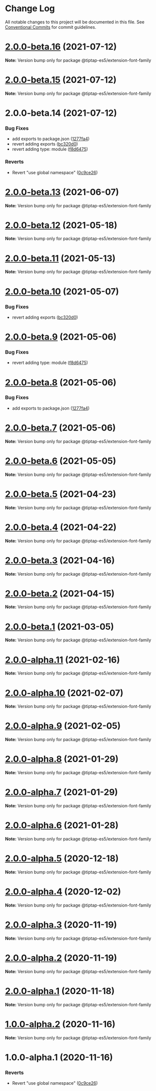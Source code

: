 # Change Log

All notable changes to this project will be documented in this file.
See [Conventional Commits](https://conventionalcommits.org) for commit guidelines.

# [2.0.0-beta.16](https://github.com/justame/tiptap/compare/@tiptap-es5/extension-font-family@2.0.0-beta.15...@tiptap-es5/extension-font-family@2.0.0-beta.16) (2021-07-12)

**Note:** Version bump only for package @tiptap-es5/extension-font-family





# [2.0.0-beta.15](https://github.com/justame/tiptap/compare/@tiptap-es5/extension-font-family@2.0.0-beta.14...@tiptap-es5/extension-font-family@2.0.0-beta.15) (2021-07-12)

**Note:** Version bump only for package @tiptap-es5/extension-font-family





# 2.0.0-beta.14 (2021-07-12)


### Bug Fixes

* add exports to package.json ([1277fa4](https://github.com/justame/tiptap/commit/1277fa47151e9c039508cdb219bdd0ffe647f4ee))
* revert adding exports ([bc320d0](https://github.com/justame/tiptap/commit/bc320d0b4b80b0e37a7e47a56e0f6daec6e65d98))
* revert adding type: module ([f8d6475](https://github.com/justame/tiptap/commit/f8d6475e2151faea6f96baecdd6bd75880d50d2c))


### Reverts

* Revert "use global namespace" ([0c9ce26](https://github.com/justame/tiptap/commit/0c9ce26c02c07d88a757c01b0a9d7f9e2b0b7502))





# [2.0.0-beta.13](https://github.com/ueberdosis/tiptap/compare/@tiptap-es5/extension-font-family@2.0.0-beta.12...@tiptap-es5/extension-font-family@2.0.0-beta.13) (2021-06-07)

**Note:** Version bump only for package @tiptap-es5/extension-font-family

# [2.0.0-beta.12](https://github.com/ueberdosis/tiptap/compare/@tiptap-es5/extension-font-family@2.0.0-beta.11...@tiptap-es5/extension-font-family@2.0.0-beta.12) (2021-05-18)

**Note:** Version bump only for package @tiptap-es5/extension-font-family

# [2.0.0-beta.11](https://github.com/ueberdosis/tiptap/compare/@tiptap-es5/extension-font-family@2.0.0-beta.10...@tiptap-es5/extension-font-family@2.0.0-beta.11) (2021-05-13)

**Note:** Version bump only for package @tiptap-es5/extension-font-family

# [2.0.0-beta.10](https://github.com/ueberdosis/tiptap/compare/@tiptap-es5/extension-font-family@2.0.0-beta.9...@tiptap-es5/extension-font-family@2.0.0-beta.10) (2021-05-07)

### Bug Fixes

- revert adding exports ([bc320d0](https://github.com/ueberdosis/tiptap/commit/bc320d0b4b80b0e37a7e47a56e0f6daec6e65d98))

# [2.0.0-beta.9](https://github.com/ueberdosis/tiptap/compare/@tiptap-es5/extension-font-family@2.0.0-beta.8...@tiptap-es5/extension-font-family@2.0.0-beta.9) (2021-05-06)

### Bug Fixes

- revert adding type: module ([f8d6475](https://github.com/ueberdosis/tiptap/commit/f8d6475e2151faea6f96baecdd6bd75880d50d2c))

# [2.0.0-beta.8](https://github.com/ueberdosis/tiptap/compare/@tiptap-es5/extension-font-family@2.0.0-beta.7...@tiptap-es5/extension-font-family@2.0.0-beta.8) (2021-05-06)

### Bug Fixes

- add exports to package.json ([1277fa4](https://github.com/ueberdosis/tiptap/commit/1277fa47151e9c039508cdb219bdd0ffe647f4ee))

# [2.0.0-beta.7](https://github.com/ueberdosis/tiptap/compare/@tiptap-es5/extension-font-family@2.0.0-beta.6...@tiptap-es5/extension-font-family@2.0.0-beta.7) (2021-05-06)

**Note:** Version bump only for package @tiptap-es5/extension-font-family

# [2.0.0-beta.6](https://github.com/ueberdosis/tiptap/compare/@tiptap-es5/extension-font-family@2.0.0-beta.5...@tiptap-es5/extension-font-family@2.0.0-beta.6) (2021-05-05)

**Note:** Version bump only for package @tiptap-es5/extension-font-family

# [2.0.0-beta.5](https://github.com/ueberdosis/tiptap/compare/@tiptap-es5/extension-font-family@2.0.0-beta.4...@tiptap-es5/extension-font-family@2.0.0-beta.5) (2021-04-23)

**Note:** Version bump only for package @tiptap-es5/extension-font-family

# [2.0.0-beta.4](https://github.com/ueberdosis/tiptap/compare/@tiptap-es5/extension-font-family@2.0.0-beta.3...@tiptap-es5/extension-font-family@2.0.0-beta.4) (2021-04-22)

**Note:** Version bump only for package @tiptap-es5/extension-font-family

# [2.0.0-beta.3](https://github.com/ueberdosis/tiptap/compare/@tiptap-es5/extension-font-family@2.0.0-beta.2...@tiptap-es5/extension-font-family@2.0.0-beta.3) (2021-04-16)

**Note:** Version bump only for package @tiptap-es5/extension-font-family

# [2.0.0-beta.2](https://github.com/ueberdosis/tiptap/compare/@tiptap-es5/extension-font-family@2.0.0-beta.1...@tiptap-es5/extension-font-family@2.0.0-beta.2) (2021-04-15)

**Note:** Version bump only for package @tiptap-es5/extension-font-family

# [2.0.0-beta.1](https://github.com/ueberdosis/tiptap/compare/@tiptap-es5/extension-font-family@2.0.0-alpha.11...@tiptap-es5/extension-font-family@2.0.0-beta.1) (2021-03-05)

**Note:** Version bump only for package @tiptap-es5/extension-font-family

# [2.0.0-alpha.11](https://github.com/ueberdosis/tiptap/compare/@tiptap-es5/extension-font-family@2.0.0-alpha.10...@tiptap-es5/extension-font-family@2.0.0-alpha.11) (2021-02-16)

**Note:** Version bump only for package @tiptap-es5/extension-font-family

# [2.0.0-alpha.10](https://github.com/ueberdosis/tiptap/compare/@tiptap-es5/extension-font-family@2.0.0-alpha.9...@tiptap-es5/extension-font-family@2.0.0-alpha.10) (2021-02-07)

**Note:** Version bump only for package @tiptap-es5/extension-font-family

# [2.0.0-alpha.9](https://github.com/ueberdosis/tiptap/compare/@tiptap-es5/extension-font-family@2.0.0-alpha.8...@tiptap-es5/extension-font-family@2.0.0-alpha.9) (2021-02-05)

**Note:** Version bump only for package @tiptap-es5/extension-font-family

# [2.0.0-alpha.8](https://github.com/ueberdosis/tiptap/compare/@tiptap-es5/extension-font-family@2.0.0-alpha.7...@tiptap-es5/extension-font-family@2.0.0-alpha.8) (2021-01-29)

**Note:** Version bump only for package @tiptap-es5/extension-font-family

# [2.0.0-alpha.7](https://github.com/ueberdosis/tiptap/compare/@tiptap-es5/extension-font-family@2.0.0-alpha.6...@tiptap-es5/extension-font-family@2.0.0-alpha.7) (2021-01-29)

**Note:** Version bump only for package @tiptap-es5/extension-font-family

# [2.0.0-alpha.6](https://github.com/ueberdosis/tiptap/compare/@tiptap-es5/extension-font-family@2.0.0-alpha.5...@tiptap-es5/extension-font-family@2.0.0-alpha.6) (2021-01-28)

**Note:** Version bump only for package @tiptap-es5/extension-font-family

# [2.0.0-alpha.5](https://github.com/ueberdosis/tiptap/compare/@tiptap-es5/extension-font-family@2.0.0-alpha.4...@tiptap-es5/extension-font-family@2.0.0-alpha.5) (2020-12-18)

**Note:** Version bump only for package @tiptap-es5/extension-font-family

# [2.0.0-alpha.4](https://github.com/ueberdosis/tiptap/compare/@tiptap-es5/extension-font-family@2.0.0-alpha.3...@tiptap-es5/extension-font-family@2.0.0-alpha.4) (2020-12-02)

**Note:** Version bump only for package @tiptap-es5/extension-font-family

# [2.0.0-alpha.3](https://github.com/ueberdosis/tiptap/compare/@tiptap-es5/extension-font-family@2.0.0-alpha.2...@tiptap-es5/extension-font-family@2.0.0-alpha.3) (2020-11-19)

**Note:** Version bump only for package @tiptap-es5/extension-font-family

# [2.0.0-alpha.2](https://github.com/ueberdosis/tiptap/compare/@tiptap-es5/extension-font-family@2.0.0-alpha.1...@tiptap-es5/extension-font-family@2.0.0-alpha.2) (2020-11-19)

**Note:** Version bump only for package @tiptap-es5/extension-font-family

# [2.0.0-alpha.1](https://github.com/ueberdosis/tiptap/compare/@tiptap-es5/extension-font-family@1.0.0-alpha.2...@tiptap-es5/extension-font-family@2.0.0-alpha.1) (2020-11-18)

**Note:** Version bump only for package @tiptap-es5/extension-font-family

# [1.0.0-alpha.2](https://github.com/ueberdosis/tiptap/compare/@tiptap-es5/extension-font-family@1.0.0-alpha.1...@tiptap-es5/extension-font-family@1.0.0-alpha.2) (2020-11-16)

**Note:** Version bump only for package @tiptap-es5/extension-font-family

# 1.0.0-alpha.1 (2020-11-16)

### Reverts

- Revert "use global namespace" ([0c9ce26](https://github.com/ueberdosis/tiptap/commit/0c9ce26c02c07d88a757c01b0a9d7f9e2b0b7502))
